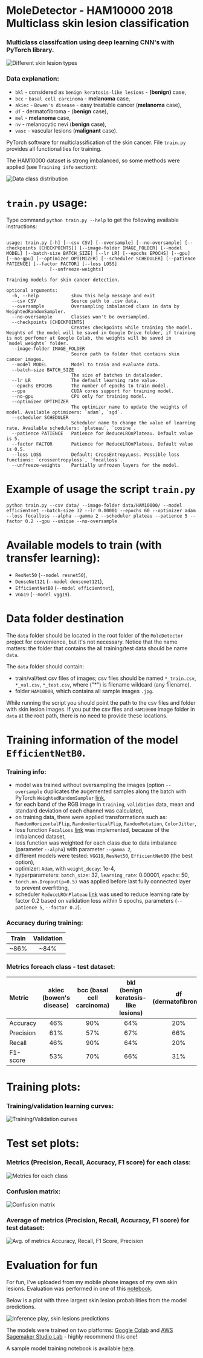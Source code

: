 # MoleDetector - HAM10000 2018 Multiclass skin lesion classification


### Multiclass classifcation using deep learning CNN's with PyTorch library.

![Different skin lesion types](https://github.com/kpomichowski/MoleDetector/blob/master/images/SkinLesionsTypes.png)

### Data explanation:

 - `bkl` - considered as `benign keratosis-like lesions` - **(benign)** case,
 - `bcc` - `basal cell carcinoma` - **melanoma** case,
 - `akiec` - `Bowen's disease` - easy treatable cancer (**melanoma** case),
 - `df` - dermatofibroma - (**benign** case),
 - `mel`  - **melanoma** case,
 - `nv` - melanocytic nevi (**benign** case),
 - `vasc` - vascular lesions (**malignant** case).


PyTorch software for multiclassification of the skin cancer.
File `train.py` provides all functionalities for training.

The HAM10000 dataset is strong imbalanced, so some methods were applied (see `Training info` section):

![Data class distribution](https://github.com/kpomichowski/MoleDetector/blob/master/images/DataDistribution.png)

# `train.py` usage:

Type command `python train.py --help` to get the following available instructions:

```

usage: train.py [-h] [--csv CSV] [--oversample] [--no-oversample] [--checkpoints [CHECKPOINTS]] [--image-folder IMAGE_FOLDER] [--model MODEL] [--batch-size BATCH_SIZE] [--lr LR] [--epochs EPOCHS] [--gpu] [--no-gpu] [--optimizer OPTIMIZER] [--scheduler SCHEDULER] [--patience PATIENCE] [--factor FACTOR] [--loss LOSS]
                [--unfreeze-weights]

Training models for skin cancer detection.

optional arguments:
  -h, --help            show this help message and exit
  --csv CSV             Source path to .csv data.
  --oversample          Oversampling imbalanced class in data by WeightedRandomSampler.
  --no-oversample       Classes won't be oversampled.
  --checkpoints [CHECKPOINTS]
                        Creates checkpoints while training the model. Weights of the model will be saved in Google Drive folder, if training is not perfomer at Google Colab, the weights will be saved in `model_weights` folder.
  --image-folder IMAGE_FOLDER
                        Source path to folder that contains skin cancer images.
  --model MODEL         Model to train and evaluate data.
  --batch-size BATCH_SIZE
                        The size of batches in dataloader.
  --lr LR               The default learning rate value.
  --epochs EPOCHS       The number of epochs to train model.
  --gpu                 CUDA cores support for training model.
  --no-gpu              CPU only for training model.
  --optimizer OPTIMIZER
                        The optimizer name to update the weights of model. Available optimizers: `adam`, `sgd`.
  --scheduler SCHEDULER
                        Scheduler name to change the value of learning rate. Available schedulers: `plateau`, `cosine`.
  --patience PATIENCE   Patience for ReduceLROnPlateau. Default value is 5.
  --factor FACTOR       Patience for ReduceLROnPlateau. Default value is 0.5.
  --loss LOSS           Default: CrossEntropyLoss. Possible loss functions: `crossentropyloss`, `focalloss`.
  --unfreeze-weights    Partially unfrozen layers for the model.

```

# Example of usage the script `train.py`

```
python train.py --csv data/ --image-folder data/HAM10000/ --model efficientnet --batch-size 32 --lr 0.00001 --epochs 60 --optimizer adam --loss focalloss --alpha --gamma 2 --scheduler plateau --patience 5 --factor 0.2 --gpu --unique --no-oversample
```

# Available models to train (with transfer learning):
 * `ResNet50` (`--model resnet50`),
 * `DenseNet121` (`--model densenet121`),
 * `EfficientNetB0` (`--model efficientnet`),
 * `VGG19` (`--model vgg19`).

# Data folder destination

The `data` folder should be located in the root folder of the `MoleDetector` project for convenience, but it's not necessary.
Notice that the name matters: the folder that contains the all training/test data should be name `data`.

The `data` folder should contain:
 * train/val/test csv files of images; csv files should be named `*_train.csv`, `*_val.csv`, `*_test.csv`, where ("\*\") is filename wildcard (any filename).
 * folder `HAM10000`, which contains all sample images `.jpg`.

While running the script you should point the path to the csv files and folder with skin lesion images.
If you put the csv files and `HAM10000` image folder in `data` at the root path, there is no need to provide these locations.

# Training information of the model `EfficientNetB0`.

### Training info:
 * model was trained without oversampling the images (option `--oversample` duplicates the augemented samples along the batch with PyTorch `WeightedRandomSampler` [link](https://pytorch.org/docs/stable/data.html#torch.utils.data.WeightedRandomSampler),
 * for each band of the RGB image in `training`, `validation` data, mean and standard deviation of each channel was calculated,
 * on training data, there were applied transformations such as: `RandomHorizontalFlip`, `RandomVerticalFlip`, `RandomRotation`, `ColorJitter`,
 * loss function `FocalLoss` [link](https://arxiv.org/abs/1708.02002v2) was implemented, because of the imbalanced dataset,
 * loss function was weighted for each class due to data imbalance (parameter `--alpha`) with parameter `--gamma 2`,
 * different models were tested: `VGG19`, `ResNet50`, `EfficientNetB0` (the best option),
 * optimizer: `Adam`, with `weight_decay`: 1e-4,
 * hyperparameters: `batch_size`: 32, `learning_rate`: 0.00001, `epochs`: 50,
 * `torch.nn.Dropout(p=0.5)` was applied before last fully connected layer to prevent overfitting,
 * scheduler `ReduceLROnPlateau` [link](https://pytorch.org/docs/stable/generated/torch.optim.lr_scheduler.ReduceLROnPlateau.html) was used to reduce learning rate by factor 0.2 based on validation loss within 5 epochs, parameters (`--patience 5`, `--factor 0.2`).

### Accuracy during training:

| Train | Validation |
|:--------:|:----------:|
| ~86%     |~84%        |


### Metrics foreach class - test dataset:

| Metric | akiec (bowen's disease) | bcc (basal cell carcinoma) | bkl (benign keratosis-like lesions) | df (dermatofibroma) | mel (melanoma) | nv (melanocytic nevi) | vasc (vascular lesions) |
|:-------|:-----------------------:|:--------------------------:|:-----------------------------------:|:-------------------:|:--------------:|:------------------------:|:-----------------------:|
| Accuracy     |  46%                    |  90%                 |      64%                            |          20%        |    60%         |      89%                  |         70%             | 
| Precision    |   61%                   |  57%                 |      67%                            |         66%         |      45%       |    94%                    |   85%                   |                      | 
| Recall       |   46%                   |  90%                 |      64%                            |    20%              |     61%        |    89%                    |   71%                   |                      |
| F1-score     |   53%                   |  70%                 |      66%                            |   31%               | 52%            | 92%                      |   77%                   |
# Training plots:

### Training/validation learning curves: 

![Training/Validation curves](https://github.com/kpomichowski/MoleDetector/blob/master/images/1656319902_EfficientNetB0_epoch_50_plot.png)

# Test set plots:

### Metrics (Precision, Recall, Accuracy, F1 score) for each class:

![Metrics for each class](https://github.com/kpomichowski/MoleDetector/blob/master/images/1656319918_metrics_EfficientNetB0_test_per_class.png)

### Confusion matrix:
 
![Confusion matrix](https://github.com/kpomichowski/MoleDetector/blob/master/images/1656319917_cm_EfficientNetB0_test.png)

### Average of metrics (Precision, Recall, Accuracy, F1 score) for test dataset:

![Avg. of metrics Accuracy, Recall, F1 Score, Precision](https://github.com/kpomichowski/MoleDetector/blob/master/images/1656319918_metrics_EfficientNetB0_test_avg.png)

# Evaluation for fun

For fun, I've uploaded from my mobile phone images of my own skin lesions.
Evaluation was performed in one of this [notebook](https://github.com/kpomichowski/MoleDetector/blob/master/notebooks/HAM10000_inferece.ipynb).

Below is a plot with three largest skin lesion probabilities from the model predictions.

![Inference play, skin lesions predictions](https://github.com/kpomichowski/MoleDetector/blob/master/images/InferenceSkinLesions.png)

The models were trained on two platforms: [Google Colab](https://colab.research.google.com/) and [AWS Sagemaker Studio Lab](https://studiolab.sagemaker.aws/) - highly recommend this one!

A sample model training notebook is available [here](https://github.com/kpomichowski/MoleDetector/blob/master/notebooks/HAM10000_notebook_training.ipynb).
